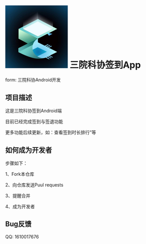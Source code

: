 #  <img src="image\README\logo.jpg" style="zoom:25%;" />    三院科协签到App

form: 三院科协Android开发

## 项目描述

这是三院科协签到Android端

目前已经完成签到与签退功能

更多功能后续更新，如：查看签到时长排行”等

## 如何成为开发者

步骤如下：

1、Fork本仓库

2、向仓库发送Puul requests

3、提醒合并

4、成为开发者

## Bug反馈

QQ: 1610017676